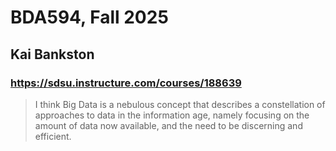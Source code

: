 # BDA594, Fall 2025
## Kai Bankston
### https://sdsu.instructure.com/courses/188639
>I think Big Data is a nebulous concept that describes a constellation of approaches to data in the information age, namely focusing on the amount of data now available, and the need to be discerning and efficient.
